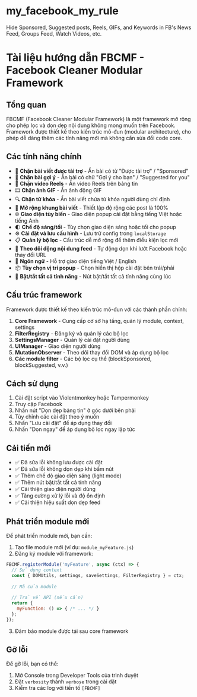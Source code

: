 # my_facebook_my_rule
Hide Sponsored, Suggested posts, Reels, GIFs, and Keywords in FB's News Feed, Groups Feed, Watch Videos, etc. 
# Tài liệu hướng dẫn FBCMF - Facebook Cleaner Modular Framework

## Tổng quan

FBCMF (Facebook Cleaner Modular Framework) là một framework mở rộng cho phép lọc và dọn dẹp nội dung không mong muốn trên Facebook. Framework được thiết kế theo kiến trúc mô-đun (modular architecture), cho phép dễ dàng thêm các tính năng mới mà không cần sửa đổi code core.

## Các tính năng chính

- 🔕 **Chặn bài viết được tài trợ** - Ẩn bài có từ "Được tài trợ" / "Sponsored"
- 🤖 **Chặn bài gợi ý** - Ẩn bài có chữ "Gợi ý cho bạn" / "Suggested for you"
- 📱 **Chặn video Reels** - Ẩn video Reels trên bảng tin
- 🎞️ **Chặn ảnh GIF** - Ẩn ảnh động GIF
- 🔍 **Chặn từ khóa** - Ẩn bài viết chứa từ khóa người dùng chỉ định
- 📏 **Mở rộng khung bài viết** - Thiết lập độ rộng các post là 100%
- 🌐 **Giao diện tùy biến** - Giao diện popup cài đặt bằng tiếng Việt hoặc tiếng Anh
- 🌓 **Chế độ sáng/tối** - Tùy chọn giao diện sáng hoặc tối cho popup
- ⚙️ **Cài đặt và lưu cấu hình** - Lưu trữ config trong `localStorage`
- 📋 **Quản lý bộ lọc** - Cấu trúc dễ mở rộng để thêm điều kiện lọc mới
- 🔁 **Theo dõi động nội dung feed** - Tự động dọn khi lướt Facebook hoặc thay đổi URL
- 💬 **Ngôn ngữ** - Hỗ trợ giao diện tiếng Việt / English
- 📦 **Tùy chọn vị trí popup** - Chọn hiển thị hộp cài đặt bên trái/phải
- 🔄 **Bật/tắt tất cả tính năng** - Nút bật/tắt tất cả tính năng cùng lúc

## Cấu trúc framework

Framework được thiết kế theo kiến trúc mô-đun với các thành phần chính:

1. **Core Framework** - Cung cấp cơ sở hạ tầng, quản lý module, context, settings
2. **FilterRegistry** - Đăng ký và quản lý các bộ lọc
3. **SettingsManager** - Quản lý cài đặt người dùng
4. **UIManager** - Giao diện người dùng
5. **MutationObserver** - Theo dõi thay đổi DOM và áp dụng bộ lọc
6. **Các module filter** - Các bộ lọc cụ thể (blockSponsored, blockSuggested, v.v.)

## Cách sử dụng

1. Cài đặt script vào Violentmonkey hoặc Tampermonkey
2. Truy cập Facebook
3. Nhấn nút "Dọn dẹp bảng tin" ở góc dưới bên phải
4. Tùy chỉnh các cài đặt theo ý muốn
5. Nhấn "Lưu cài đặt" để áp dụng thay đổi
6. Nhấn "Dọn ngay" để áp dụng bộ lọc ngay lập tức

## Cải tiến mới

- ✅ Đã sửa lỗi không lưu được cài đặt
- ✅ Đã sửa lỗi không dọn dẹp khi bấm nút
- ✅ Thêm chế độ giao diện sáng (light mode)
- ✅ Thêm nút bật/tắt tất cả tính năng
- ✅ Cải thiện giao diện người dùng
- ✅ Tăng cường xử lý lỗi và độ ổn định
- ✅ Cải thiện hiệu suất dọn dẹp feed

## Phát triển module mới

Để phát triển module mới, bạn cần:

1. Tạo file module mới (ví dụ: `module_myFeature.js`)
2. Đăng ký module với framework:

```javascript
FBCMF.registerModule('myFeature', async (ctx) => {
  // Sử dụng context
  const { DOMUtils, settings, saveSettings, FilterRegistry } = ctx;
  
  // Mã của module
  
  // Trả về API (nếu cần)
  return {
    myFunction: () => { /* ... */ }
  };
});
```

3. Đảm bảo module được tải sau core framework

## Gỡ lỗi

Để gỡ lỗi, bạn có thể:

1. Mở Console trong Developer Tools của trình duyệt
2. Đặt `verbosity` thành `verbose` trong cài đặt
3. Kiểm tra các log với tiền tố `[FBCMF]`

